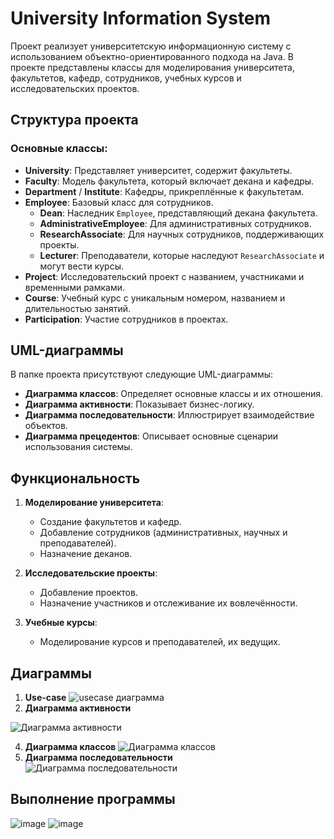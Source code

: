 # University Information System

Проект реализует университетскую информационную систему с использованием объектно-ориентированного подхода на Java. В проекте представлены классы для моделирования университета, факультетов, кафедр, сотрудников, учебных курсов и исследовательских проектов.

## Структура проекта

### Основные классы:
- **University**: Представляет университет, содержит факультеты.
- **Faculty**: Модель факультета, который включает декана и кафедры.
- **Department** / **Institute**: Кафедры, прикреплённые к факультетам.
- **Employee**: Базовый класс для сотрудников.
  - **Dean**: Наследник `Employee`, представляющий декана факультета.
  - **AdministrativeEmployee**: Для административных сотрудников.
  - **ResearchAssociate**: Для научных сотрудников, поддерживающих проекты.
  - **Lecturer**: Преподаватели, которые наследуют `ResearchAssociate` и могут вести курсы.
- **Project**: Исследовательский проект с названием, участниками и временными рамками.
- **Course**: Учебный курс с уникальным номером, названием и длительностью занятий.
- **Participation**: Участие сотрудников в проектах.

## UML-диаграммы

В папке проекта присутствуют следующие UML-диаграммы:
- **Диаграмма классов**: Определяет основные классы и их отношения.
- **Диаграмма активности**: Показывает бизнес-логику.
- **Диаграмма последовательности**: Иллюстрирует взаимодействие объектов.
- **Диаграмма прецедентов**: Описывает основные сценарии использования системы.

## Функциональность

1. **Моделирование университета**:
   - Создание факультетов и кафедр.
   - Добавление сотрудников (административных, научных и преподавателей).
   - Назначение деканов.

2. **Исследовательские проекты**:
   - Добавление проектов.
   - Назначение участников и отслеживание их вовлечённости.

3. **Учебные курсы**:
   - Моделирование курсов и преподавателей, их ведущих.


## Диаграммы

1. **Use-case**
![usecase диаграмма](https://github.com/user-attachments/assets/aa38f238-ec12-4d90-ab8b-7fddc212e618)
2. **Диаграмма активности**

![Диаграмма активности](https://github.com/user-attachments/assets/9a48f64b-dee1-4907-8bf1-15d8c0c374b6)

4. **Диаграмма классов**
![Диаграмма классов](https://github.com/user-attachments/assets/4bae6dee-5289-4163-92c1-ef6f914b9cce)
5. **Диаграмма последовательности**
![Диаграмма последовательности](https://github.com/user-attachments/assets/e49427b7-49d3-4478-b006-3e0201ec397a)

## Выполнение программы
![image](https://github.com/user-attachments/assets/e51c44ec-eda6-483c-89d6-dab4e328d81e)
![image](https://github.com/user-attachments/assets/d339208e-3e9b-444a-b3be-63180d62d397)


